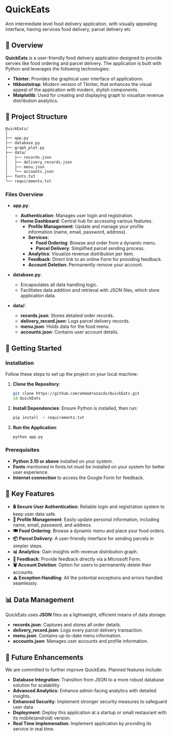 # QuickEats

Ann intermediate level food delivery application, with visually appealing interface, having services food delivery, parcel delivery etc

## 📜 Overview

**QuickEats** is a user-friendly food delivery application designed to provide servies like food ordering and parcel delivery. The application is built with Python and leverages the following technologies:

- **Tkinter**: Provides the graphical user interface of applicationn.
- **ttkbootstrap**: Modern version of Tkinter, that enhances the visual appeal of the application with modern, stylish components.
- **Matplotlib**: Used for creating and displaying graph to visualize revenue distribution analytics.

## 📂 Project Structure
```bash
QuickEats/
│
├── app.py
├── database.py
├── graph_plot.py
├── data/
│   ├── records.json
│   ├── delivery_records.json
│   ├── menu.json
│   └── accounts.json
├── fonts.txt
└── requirements.txt
```
### Files Overview

- **app.py**:
  - **Authentication**: Manages user login and registration.
  - **Home Dashboard**: Central hub for accessing various features.
    - **Profile Management**: Update and manage your profile information (name, email, password, address).
    - **Services**: 
      - **Food Ordering**: Browse and order from a dynamic menu.
      - **Parcel Delivery**: Simplified parcel sending process.
    - **Analytics**: Visualize revenue distribution per item.
    - **Feedback**: Direct link to an online Form for providing feedback.
    - **Account Deletion**: Permanently remove your account.

- **database.py**:
  - Encapsulates all data handling logic.
  - Facilitates data addition and retrieval with JSON files, which store application data.

- **data/**:
  - **records.json**: Stores detailed order records.
  - **delivery_record.json**: Logs parcel delivery records.
  - **menu.json**: Holds data for the food menu.
  - **accounts.json**: Contains user account details.

## 🚀 Getting Started

### Installation

Follow these steps to set up the project on your local machine:

1. **Clone the Repository**:
    ```bash
    git clone https://github.com/ahmadrazacdx/QuickEats.git
    cd QuickEats
    ```
2. **Install Dependencies**:
    Ensure Python is installed, then run:
    ```bash
    pip install -r requirements.txt
    ```
3. **Run the Application**:
    ```bash
    python app.py
    ```

### Prerequisites

- **Python 3.10 or above** installed on your system.
- **Fonts** mentioned in fonts.txt must be installed on your system for better user experience.
- **Internet connection** to access the Google Form for feedback.

## 🎯 Key Features

- **🔒 Secure User Authentication**: Reliable login and registration system to keep user data safe.
- **👤 Profile Management**: Easily update personal information, including name, email, password, and address.
- **🍽️ Food Ordering**: Browse a dynamic menu and place your food orders.
- **📦 Parcel Delivery**: A user-friendly interface for sending parcels in simpler steps.
- **📊 Analytics**: Gain insights with revenue distribution graph.
- **📝 Feedback**: Provide feedback directly via a Microsoft Form.
- **🗑️ Account Deletion**: Option for users to permanently delete their accounts.
- **⚠️ Exception Handling**: All the potential exceptions and errors handled seamlessly.

## 📊 Data Management

QuickEats uses **JSON** files as a lightweight, efficient means of data storage:

- **records.json**: Captures and stores all order details.
- **delivery_record.json**: Logs every parcel delivery transaction.
- **menu.json**: Contains up-to-date menu information.
- **accounts.json**: Manages user accounts and profile information.

## 🌟 Future Enhancements

We are committed to further improve QuickEats. Planned features include:

- **Database Integration**: Transition from JSON to a more robust database solution for scalability.
- **Advanced Analytics**: Enhance admin-facing analytics with detailed insights.
- **Enhanced Security**: Implement stronger security measures to safeguard user data.
- **Deployment**: Deploy this application at a startup or small restaurant with its mobile(android) version.
- **Real Time Implemenation**: Implement application by providing its service in real time.


